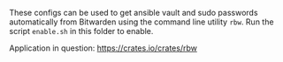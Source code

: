 These configs can be used to get ansible vault and sudo passwords automatically from Bitwarden using the command line utility `rbw`. Run the script `enable.sh` in this folder to enable.

Application in question: https://crates.io/crates/rbw